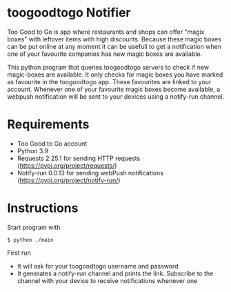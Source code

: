 # toogoodtogo Notifier
Too Good to Go is app where restaurants and shops can offer "magix boxes" with leftover items with high discounts. Because these magic boxes can be put online at any moment it can be usefull to get a notification when one of your favourite companies has new magic boxes are available. 

This python program that queries toogoodtogo servers to check if new magic-boxes are available. 
It only checks for magic boxes you have marked as favourite in the toogoodtogo app. These favourites are linked to your account.
Whenever one of your favourite magic boxes become available, a webpush notification will be sent to your devices using a notify-run channel.




# Requirements
- Too Good to Go account
- Python 3.9
- Requests 2.25.1 for sending HTTP requests (https://pypi.org/project/requests/)
- Notify-run 0.0.13 for sending webPush notifications (https://pypi.org/project/notify-run/)

# Instructions
Start program with
```
$ python ./main
```
First run
- It will ask for your toogoodtogo username and password 
- It generates a notify-run channel and prints the link. Subscribe to the channel with your device to receive notifications whenever one 
